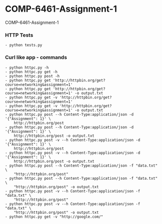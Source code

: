 # COMP-6461-Assignment-1
COMP-6461-Assignment-1

### HTTP Tests
    - python tests.py

### Curl like app - commands
    - python httpc.py -h
    - python httpc.py get -h
    - python httpc.py post -h
    - python httpc.py get 'http://httpbin.org/get?course=networking&assignment=1'
    - python httpc.py get 'http://httpbin.org/get?course=networking&assignment=1' -o output.txt
    - python httpc.py get -v 'http://httpbin.org/get?course=networking&assignment=1' 
    - python httpc.py get -v 'http://httpbin.org/get?course=networking&assignment=1' -o output.txt
    - python httpc.py post --h Content-Type:application/json -d '{"Assignment": 1}' \
        http://httpbin.org/post
    - python httpc.py post --h Content-Type:application/json -d '{"Assignment": 1}' \
        http://httpbin.org/post -o output.txt
    - python httpc.py post -v --h Content-Type:application/json -d '{"Assignment": 1}' \
        http://httpbin.org/post
    - python httpc.py post -v --h Content-Type:application/json -d '{"Assignment": 1}' \
        http://httpbin.org/post -o output.txt
    - python httpc.py post --h Content-Type:application/json -f "data.txt" \
        "http://httpbin.org/post"
    - python httpc.py post --h Content-Type:application/json -f "data.txt" \
        "http://httpbin.org/post" -o output.txt
    - python httpc.py post -v --h Content-Type:application/json -f "data.txt" \
        "http://httpbin.org/post"
    - python httpc.py post -v --h Content-Type:application/json -f "data.txt" \
        "http://httpbin.org/post" -o output.txt
    - python httpc.py get -v "http://google.com/"

